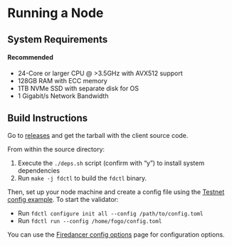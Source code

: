 # Running a Node

## System Requirements

#### Recommended

- 24-Core or larger CPU @ >3.5GHz with AVX512 support
- 128GB RAM with ECC memory
- 1TB NVMe SSD with separate disk for OS
- 1 Gigabit/s Network Bandwidth

## Build Instructions

Go to [releases](/releases) and get the tarball with the client source code.

From within the source directory:

1. Execute the `./deps.sh` script (confirm with “y”) to install system dependencies
2. Run `make -j fdctl` to build the `fdctl` binary.

Then, set up your node machine and create a config file using the [Testnet config example](/testnet.html#example-configuration). To start the validator:

- Run `fdctl configure init all --config /path/to/config.toml`
- Run `fdctl run --config /home/fogo/config.toml`

You can use the [Firedancer config options](https://docs.firedancer.io/guide/configuring.html#options) page for configuration options.
